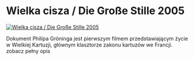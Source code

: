 Wielka cisza / Die Große Stille 2005 
=============
[![Wielka cisza / Die Große Stille 2005 ](http://vidos.pl/images/player.gif)](http://vidos.pl/wielka-cisza-die-grosse-stille-2005)

 Dokument Philipa Gröninga jest pierwszym filmem przedstawiającym życie w Wielkiej Kartuzji, głównym klasztorze zakonu kartuzów we Francji. zobacz pełny opis
